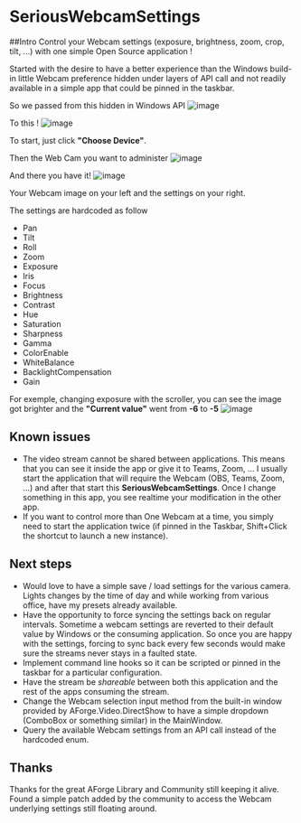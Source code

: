 # SeriousWebcamSettings

##Intro
Control your Webcam settings (exposure, brightness, zoom, crop, tilt, ...) with one simple Open Source application !

Started with the desire to have a better experience than the Windows build-in little Webcam preference hidden under layers of API call and not readily available in a simple app that could be pinned in the taskbar.

So we passed from this hidden in Windows API
![image](https://user-images.githubusercontent.com/12274241/192283466-fcc6119e-708f-4950-9024-d59b3782f3ba.png)

To this !
![image](https://user-images.githubusercontent.com/12274241/192281799-5d6be3de-5cdb-4e2c-94ac-ec02ba4d8dad.png)

To start, just click **"Choose Device"**.

Then the Web Cam you want to administer
![image](https://user-images.githubusercontent.com/12274241/192281953-15cc59e6-1d94-4231-88e2-992014ca7870.png)

And there you have it!
![image](https://user-images.githubusercontent.com/12274241/192282110-28f7b888-effc-4fb3-ade0-6317ed64806c.png)

Your Webcam image on your left and the settings on your right.

The settings are hardcoded as follow
- Pan
- Tilt
- Roll
- Zoom
- Exposure
- Iris
- Focus
- Brightness
- Contrast
- Hue
- Saturation
- Sharpness
- Gamma
- ColorEnable
- WhiteBalance
- BacklightCompensation
- Gain

For exemple, changing exposure with the scroller, you can see the image got brighter and the **"Current value"** went from **-6** to **-5**
![image](https://user-images.githubusercontent.com/12274241/192282343-91c2f2dc-d41f-4ac8-b1a7-8aa0efc20984.png)

## Known issues
- The video stream cannot be shared between applications.  This means that you can see it inside the app or give it to Teams, Zoom, ...  I usually start the application that will require the Webcam (OBS, Teams, Zoom, ...) and after that start this **SeriousWebcamSettings**.  Once I change something in this app, you see realtime your modification in the other app.
- If you want to control more than One Webcam at a time, you simply need to start the application twice (if pinned in the Taskbar, Shift+Click the shortcut to launch a new instance).

## Next steps
- Would love to have a simple save / load settings for the various camera.  Lights changes by the time of day and while working from various office, have my presets already available.
- Have the opportunity to force syncing the settings back on regular intervals.  Sometime a webcam settings are reverted to their default value by Windows or the consuming application.  So once you are happy with the settings, forcing to sync back every few seconds would make sure the streams never stays in a faulted state.
- Implement command line hooks so it can be scripted or pinned in the taskbar for a particular configuration.
- Have the stream be *shareable* between both this application and the rest of the apps consuming the stream.
- Change the Webcam selection input method from the built-in window provided by AForge.Video.DirectShow to have a simple dropdown (ComboBox or something similar) in the MainWindow.
- Query the available Webcam settings from an API call instead of the hardcoded enum.

## Thanks
Thanks for the great AForge Library and Community still keeping it alive.  Found a simple patch added by the community to access the Webcam underlying settings still floating around.
